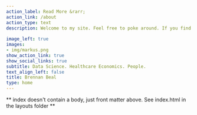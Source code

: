 ```yaml
---
action_label: Read More &rarr;
action_link: /about
action_type: text
description: Welcome to my site. Feel free to poke around. If you find something interesting, don't hesitate to reach out. Let's build something together!
  
image_left: true
images:
- img/markus.png
show_action_link: true
show_social_links: true
subtitle: Data Science. Healthcare Economics. People.
text_align_left: false
title: Brennan Beal 
type: home
---
```


** index doesn't contain a body, just front matter above.
See index.html in the layouts folder **
